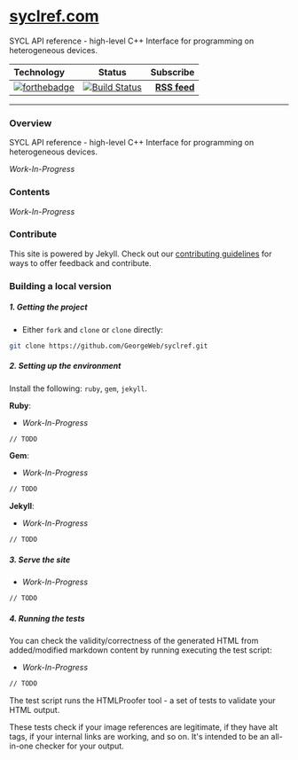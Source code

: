 # [syclref.com]

SYCL API reference - high-level C++ Interface for programming on heterogeneous devices.

| Technology | Status | Subscribe |
|:------------- |:--------------:| --------------:|
| [![forthebadge](https://forthebadge.com/images/badges/made-with-ruby.svg)](https://forthebadge.com) | [![Build Status](https://travis-ci.com/GeorgeWeb/syclref.svg?branch=master)](https://travis-ci.com/GeorgeWeb/syclref) | [**RSS feed**](https://georgeweb.github.io/syclref/feed.xml) |

---

### Overview

SYCL API reference - high-level C++ Interface for programming on heterogeneous devices.

*Work-In-Progress*

### Contents

*Work-In-Progress*

### Contribute

This site is powered by Jekyll. Check out our [contributing guidelines] for ways to offer feedback and contribute.

### Building a local version

##### 1. Getting the project

  - Either `fork` and `clone` or `clone` directly:
  ```bash
  git clone https://github.com/GeorgeWeb/syclref.git
  ```

##### 2. Setting up the environment

Install the following: `ruby`, `gem`, `jekyll`.

**Ruby**:

  - *Work-In-Progress*
  ```bash
  // TODO
  ```

**Gem**:

  - *Work-In-Progress*
  ```bash
  // TODO
  ```

**Jekyll**:

  - *Work-In-Progress*
  ```bash
  // TODO
  ```

##### 3. Serve the site

  - *Work-In-Progress*
  ```bash
  // TODO
  ```

##### 4. Running the tests

You can check the validity/correctness of the generated HTML from added/modified markdown content by running executing the test script:

- *Work-In-Progress*
```bash
// TODO
```

The test script runs the HTMLProofer tool - a set of tests to validate your HTML output.

These tests check if your image references are legitimate, if they have alt tags, if your internal links are working, and so on. It's intended to be an all-in-one checker for your output.

[syclref.com]: https://georgeweb.github.io/syclref
[contributing guidelines]: ./CONTRIBUTING.md
